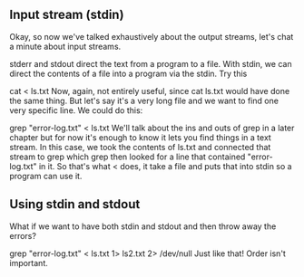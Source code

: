 ## Input stream (stdin) 
Okay, so now we've talked exhaustively about the output streams, let's chat a minute about input streams.

stderr and stdout direct the text from a program to a file. With stdin, we can direct the contents of a file into a program via the stdin. Try this

cat < ls.txt
Now, again, not entirely useful, since cat ls.txt would have done the same thing. But let's say it's a very long file and we want to find one very specific line. We could do this:

grep "error-log.txt" < ls.txt
We'll talk about the ins and outs of grep in a later chapter but for now it's enough to know it lets you find things in a text stream. In this case, we took the contents of ls.txt and connected that stream to grep which grep then looked for a line that contained "error-log.txt" in it. So that's what < does, it take a file and puts that into stdin so a program can use it.

## Using stdin and stdout
What if we want to have both stdin and stdout and then throw away the errors?

grep "error-log.txt" < ls.txt 1> ls2.txt 2> /dev/null
Just like that! Order isn't important.